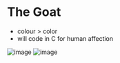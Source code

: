 # The Goat
- colour > color
- will code in C for human affection

![image](https://github.com/Lucien950/Lucien950/assets/20777515/2f37ad3d-aad8-43ac-a11e-39d8832ebad9)
![image](https://github.com/Lucien950/Lucien950/assets/20777515/44e04a26-a7ba-45fa-876b-2a066bc7d29c)


<!--
**Lucien950/Lucien950** is a ✨ _special_ ✨ repository because its `README.md` (this file) appears on your GitHub profile.

Here are some ideas to get you started:

- 🔭 I’m currently working on ...
- 🌱 I’m currently learning ...
- 👯 I’m looking to collaborate on ...
- 🤔 I’m looking for help with ...
- 💬 Ask me about ...
- 📫 How to reach me: ...
- 😄 Pronouns: ...
- ⚡ Fun fact: ...
-->
